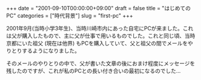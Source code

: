 +++
date = "2001-09-10T00:00:00+09:00"
draft = false
title = "はじめてのPC"
categories = ["時代背景"]
slug = "first-pc"
+++

2001年9月(当時小学3年生)、当時川崎市内にあった自宅にPCが来ました。これは父が購入したもので、主に父が仕事で用いるものでした。これと同じ頃、当時京都にいた祖父 (現在は他界) もPCを購入していて、父と祖父の間でメールをやりとりするようになりました。

そのメールのやりとりの中で、父が書いた文章の後におまけ程度にメッセージを残したのですが、これが私のPCとの長い付き合いの最初になるのでした...
